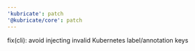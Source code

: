 ```yaml
---
'kubricate': patch
'@kubricate/core': patch
---
```


fix(cli): avoid injecting invalid Kubernetes label/annotation keys
